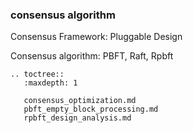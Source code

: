 ### consensus algorithm

Consensus Framework: Pluggable Design

Consensus algorithm: PBFT, Raft, Rpbft

```eval_rst
.. toctree::
   :maxdepth: 1

   consensus_optimization.md
   pbft_empty_block_processing.md
   rpbft_design_analysis.md
```
   